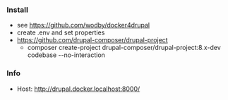 ### Install
* see https://github.com/wodby/docker4drupal
* create .env and set properties
* https://github.com/drupal-composer/drupal-project
    * composer create-project drupal-composer/drupal-project:8.x-dev codebase --no-interaction
    
### Info
* Host: http://drupal.docker.localhost:8000/   